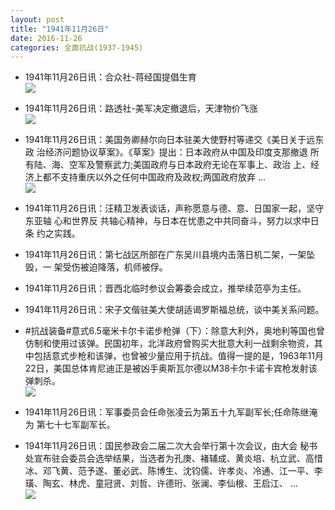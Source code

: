 ```yaml
---
layout: post
title: "1941年11月26日"
date: 2016-11-26
categories: 全面抗战(1937-1945)
---
```


<meta name="referrer" content="no-referrer" />

- 1941年11月26日讯：合众社-蒋经国提倡生育 <br/><img src="https://ww2.sinaimg.cn/large/aca367d8jw1fa5wn0ofqpj206505tdg9.jpg" />

- 1941年11月26日讯：路透社-美军决定撤退后，天津物价飞涨 <br/><img src="https://ww1.sinaimg.cn/large/aca367d8jw1fa5uwnc7ftj20gk05utaa.jpg" />

- 1941年11月26日讯：美国务卿赫尔向日本驻美大使野村等递交《美日关于远东政 治经济问题协议草案》。《草案》提出：日本政府从中国及印度支那撤退 所有陆、海、空军及警察武力;美国政府与日本政府无论在军事上、政治 上、经济上都不支持重庆以外之任何中国政府及政权;两国政府放弃 ... <br/><img src="https://ww3.sinaimg.cn/large/aca367d8jw1fa5t62swjsj20c809z0u1.jpg" />

- 1941年11月26日讯：汪精卫发表谈话，声称愿意与德、意、日国家一起，坚守东亚轴 心和世界反 共轴心精神，与日本在忧患之中共同奋斗，努力以求中日条 约之实践。 

- 1941年11月26日讯：第七战区所部在广东吴川县境内击落日机二架，一架坠毁，一 架受伤被迫降落，机师被俘。 

- 1941年11月26日讯：晋西北临时参议会筹委会成立，推举续范亭为主任。 

- 1941年11月26日讯：宋子文偕驻美大使胡适谒罗斯福总统，谈中美关系问题。 

- #抗战装备#意式6.5毫米卡尔卡诺步枪弹（下）：除意大利外，奥地利等国也曾仿制和使用过该弹。民国初年，北洋政府曾购买大批意大利一战剩余物资，其中包括意式步枪和该弹，也曾被少量应用于抗战。值得一提的是，1963年11月22日，美国总体肯尼迪正是被凶手奥斯瓦尔德以M38卡尔卡诺卡宾枪发射该弹刺杀。 <br/><img src="https://ww1.sinaimg.cn/large/aca367d8jw1fa5a342q9xj206l0vnn0v.jpg" />

- 1941年11月26日讯：军事委员会任命张凌云为第五十九军副军长;任命陈继淹为 第七十七军副军长。 

- 1941年11月26日讯：国民参政会二届二次大会举行第十次会议，由大会 秘书处宣布驻会委员会选举结果，当选者为孔庚、褚辅成、黄炎培、杭立武、高惜冰、邓飞黄、范予遂、董必武、陈博生、沈钧儒、许孝炎、冷通、江一平、李璜、陶玄、林虎、童冠贤、刘哲、许德珩、张澜、李仙根、王启江、 ... <br/><img src="https://ww3.sinaimg.cn/large/aca367d8jw1fa56lw3ozjj20c809zmyc.jpg" />

